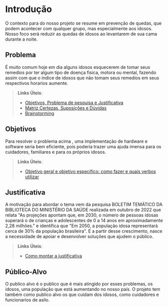 # Introdução
O contexto para do nosso projeto se resume em prevenção de quedas, que podem acontecer com qualquer grupo, mas especialmente aos idosos. Nosso foco será reduzir as quedas de idosos ao levantarem de sua cama durante a noite.

## Problema
É muito comum hoje em dia alguns idosos esquecerem de tomar seus remedios por ter algum tipo de doença fisica, motora ou mental, fazendo assim com que o indice de idosos que não tomam seus remedios em seus respectivos horarios aumente.
> **Links Úteis**:
> - [Objetivos, Problema de pesquisa e Justificativa](https://medium.com/@versioparole/objetivos-problema-de-pesquisa-e-justificativa-c98c8233b9c3)
> - [Matriz Certezas, Suposições e Dúvidas](https://medium.com/educa%C3%A7%C3%A3o-fora-da-caixa/matriz-certezas-suposi%C3%A7%C3%B5es-e-d%C3%BAvidas-fa2263633655)
> - [Brainstorming](https://www.euax.com.br/2018/09/brainstorming/)

## Objetivos

Para resolver o problema acima , uma implementação de hardware e software seria bem eficiente, pois poderia trazer uma ajuda imensa para os cuidadores, familiares e para os próprios idosos.
 
> **Links Úteis**:
> - [Objetivo geral e objetivo específico: como fazer e quais verbos utilizar](https://blog.mettzer.com/diferenca-entre-objetivo-geral-e-objetivo-especifico/)

## Justificativa

A motivação para abordar o tema vem da pesquisa BOLETIM TEMÁTICO DA BIBLIOTECA DO MINISTÉRIO DA SAÚDE realizada em outubro de 2022 que relata "As projeções apontam que, em 2030, o número de pessoas idosas superará o de crianças e adolescentes de 0 a 14 anos em aproximadamente 2,28 milhões." e identifica que "Em 2050, a população idosa representará cerca de 30% da população brasileira". E a partir desse crescimento, nasce a necessidade de apoiar e desenvolver soluções que ajudem o público.

> **Links Úteis**:
> - [Como montar a justificativa](https://guiadamonografia.com.br/como-montar-justificativa-do-tcc/)

## Público-Alvo

O publico alvo é o publico que é mais atingido por esses problemas, os idosos, uma população que está aumentando no nosso país. O projeto tem também como publico alvo os que cuidam dos idosos, como cuidadores e funcionarios de asilo.


